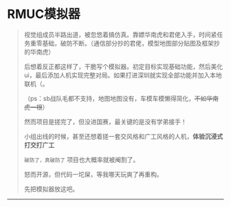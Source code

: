 # RMUC模拟器

>视觉组成员半路出道，被忽悠着搞仿真。靠嫖华南虎和君佬入手，时间紧任务重零基础，破防不断。（通信部分抄的君佬，模型地图部分贴图及框架抄的华南虎）
>
>后想着反正都这样了，干脆写个模拟器。初定目标实现基础功能，然后美化ui，最后添加人机实现完整对局。如果打进深圳就实现全部功能并加入本地联机（。
>
>（ps：sb战队毛都不支持，地图地图没有，车模车模懒得简化，~~不如华南虎一根~~）
>
>然而项目是搓完了，但没进国赛，最关键的是没有学弟接手！
>
>小组出线的时候，甚至还想着搓一套交风格和广工风格的人机，**体验沉浸式打交打广工**
>
>`破防了，真破防了` 项目也大概率就被阉割了。
>
>怒而开源，但代码一坨屎，等我哪天玩爽了再重构。
>
>先把模拟器放这吧。
---
